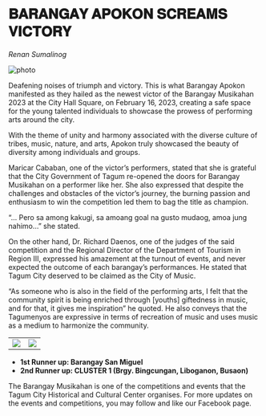 # 𝐁𝐀𝐑𝐀𝐍𝐆𝐀𝐘 𝐀𝐏𝐎𝐊𝐎𝐍 𝐒𝐂𝐑𝐄𝐀𝐌𝐒 𝐕𝐈𝐂𝐓𝐎𝐑𝐘

_Renan Sumalinog_

![photo](../../public/assets/images/news/apokon-1.JPG)

Deafening noises of triumph and victory. This is what Barangay Apokon manifested as they hailed as the newest victor of the Barangay Musikahan 2023 at the City Hall Square, on February 16, 2023, creating a safe space for the young talented individuals to showcase the prowess of performing arts around the city.

With the theme of unity and harmony associated with the diverse culture of tribes, music, nature, and arts, Apokon truly showcased the beauty of diversity among individuals and groups.

Maricar Cababan, one of the victor’s performers, stated that she is grateful that the City Government of Tagum re-opened the doors for Barangay Musikahan on a performer like her. She also expressed that despite the challenges and obstacles of the victor’s journey, the burning passion and enthusiasm to win the competition led them to bag the title as champion.

“... Pero sa among kakugi, sa amoang goal na gusto mudaog, amoa jung nahimo…” she stated.

On the other hand, Dr. Richard Daenos, one of the judges of the said competition and the Regional Director of the Department of Tourism in Region III, expressed his amazement at the turnout of events, and never expected the outcome of each barangay’s performances. He stated that Tagum City deserved to be claimed as the City of Music.

“As someone who is also in the field of the performing arts, I felt that the community spirit is being enriched through [youths] giftedness in music, and for that, it gives me inspiration” he quoted. He also conveys that the Tagumenyos are expressive in terms of recreation of music and uses music as a medium to harmonize the community.

|                                                   |                                                   |
| :-----------------------------------------------: | :-----------------------------------------------: |
| ![](../../public/assets/images/news/apokon-2.JPG) | ![](../../public/assets/images/news/apokon-3.JPG) |

-   **1st Runner up: Barangay San Miguel**
-   **2nd Runner up: CLUSTER 1 (Brgy. Bingcungan, Liboganon, Busaon)**

The Barangay Musikahan is one of the competitions and events that the Tagum City Historical and Cultural Center organises. For more updates on the events and competitions, you may follow and like our Facebook page.
